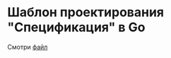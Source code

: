 # Шаблон проектирования "Спецификация" в Go

Смотри [файл](https://github.com/MaksimDzhangirov/practicalDDD/blob/master/docs/specification.md)